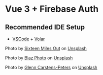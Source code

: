 # Vue 3 + Firebase Auth

## Recommended IDE Setup

- [VSCode](https://code.visualstudio.com/) + [Volar](https://marketplace.visualstudio.com/items?itemName=johnsoncodehk.volar)


Photo by <a href="https://unsplash.com/@sixteenmilesout?utm_source=unsplash&utm_medium=referral&utm_content=creditCopyText">Sixteen Miles Out</a> on <a href="https://unsplash.com/s/photos/books?utm_source=unsplash&utm_medium=referral&utm_content=creditCopyText">Unsplash</a>
  
Photo by <a href="https://unsplash.com/@blazphoto?utm_source=unsplash&utm_medium=referral&utm_content=creditCopyText">Blaz Photo</a> on <a href="https://unsplash.com/s/photos/books?utm_source=unsplash&utm_medium=referral&utm_content=creditCopyText">Unsplash</a>
  
Photo by <a href="https://unsplash.com/@glenncarstenspeters?utm_source=unsplash&utm_medium=referral&utm_content=creditCopyText">Glenn Carstens-Peters</a> on <a href="https://unsplash.com/s/photos/studying?utm_source=unsplash&utm_medium=referral&utm_content=creditCopyText">Unsplash</a>
  